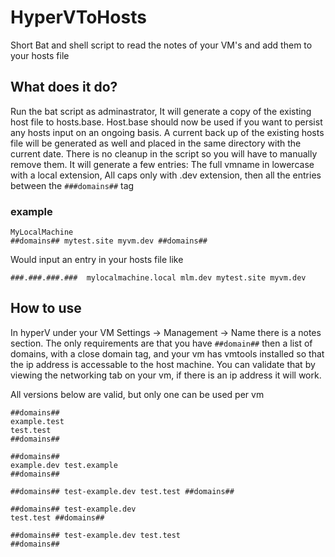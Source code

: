 # HyperVToHosts
Short Bat and shell script to read the notes of your VM's and add them to your hosts file

## What does it do?
Run the bat script as adminastrator, It will generate a copy of the existing host file to hosts.base. Host.base should now be used if you want to persist any hosts input
on an ongoing basis. A current back up of the existing hosts file will be generated as well and placed in the same directory with the current date. There is no cleanup in the script so you will have to manually remove them.
It will generate a few entries: The full vmname in lowercase with a local extension, All caps only with .dev extension, then all the entries between the `###domains##` tag
### example
```
MyLocalMachine
##domains## mytest.site myvm.dev ##domains##
```
Would input an entry in your hosts file like
```
###.###.###.###  mylocalmachine.local mlm.dev mytest.site myvm.dev
```

## How to use
In hyperV under your VM Settings -> Management -> Name there is a notes section. The only requirements are that you have `##domain##` then a list of domains, with a close domain tag, and your vm has vmtools installed so that the ip address is accessable to the host machine. You can validate that by viewing the networking tab on your vm, if there is an ip address it will work.

All versions below are valid, but only one can be used per vm
``` 
##domains##
example.test
test.test
##domains##

##domains##
example.dev test.example
##domains##

##domains## test-example.dev test.test ##domains##

##domains## test-example.dev
test.test ##domains##

##domains## test-example.dev test.test
##domains##
```

